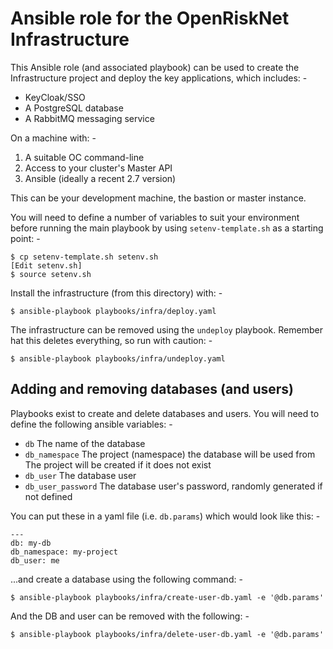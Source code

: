 # Ansible role for the OpenRiskNet Infrastructure
This Ansible role (and associated playbook) can be used to create the
Infrastructure project and deploy the key applications, which includes: -

-   KeyCloak/SSO
-   A PostgreSQL database
-   A RabbitMQ messaging service

On a machine with: -

1.  A suitable OC command-line
1.  Access to your cluster's Master API
1.  Ansible (ideally a recent 2.7 version)

This can be your development machine, the bastion or master instance.

You will need to define a number of variables to suit your environment
before running the main playbook by using `setenv-template.sh` as
a starting point: -

    $ cp setenv-template.sh setenv.sh
    [Edit setenv.sh]
    $ source setenv.sh

Install the infrastructure (from this directory) with: -

    $ ansible-playbook playbooks/infra/deploy.yaml

The infrastructure can be removed using the `undeploy` playbook.
Remember hat this deletes everything, so run with caution: -

    $ ansible-playbook playbooks/infra/undeploy.yaml

## Adding and removing databases (and users)
Playbooks exist to create and delete databases and users. You will need
to define the following ansible variables: -

-   `db` The name of the database
-   `db_namespace` The project (namespace) the database will be used from
    The project will be created if it does not exist
-   `db_user` The database user
-   `db_user_password` The database user's password, randomly generated
    if not defined
    
You can put these in a yaml file (i.e. `db.params`) which would look like this: -

    ---
    db: my-db
    db_namespace: my-project
    db_user: me

...and create a database using the following command: -

    $ ansible-playbook playbooks/infra/create-user-db.yaml -e '@db.params'
    
And the DB and user can be removed with the following: -

    $ ansible-playbook playbooks/infra/delete-user-db.yaml -e '@db.params'
